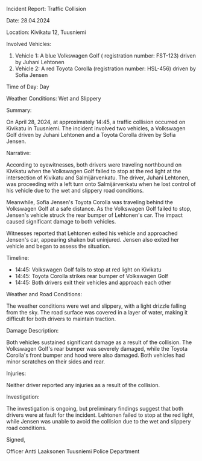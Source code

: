 Incident Report: Traffic Collision

Date: 28.04.2024

Location: Kivikatu 12, Tuusniemi

Involved Vehicles:

1. Vehicle 1: A blue Volkswagen Golf ( registration number: FST-123) driven by Juhani Lehtonen
2. Vehicle 2: A red Toyota Corolla (registration number: HSL-456) driven by Sofia Jensen

Time of Day: Day

Weather Conditions: Wet and Slippery

Summary:

On April 28, 2024, at approximately 14:45, a traffic collision occurred on Kivikatu in Tuusniemi. The incident involved two vehicles, a Volkswagen Golf driven by Juhani Lehtonen and a Toyota Corolla driven by Sofia Jensen.

Narrative:

According to eyewitnesses, both drivers were traveling northbound on Kivikatu when the Volkswagen Golf failed to stop at the red light at the intersection of Kivikatu and Salmijärvenkatu. The driver, Juhani Lehtonen, was proceeding with a left turn onto Salmijärvenkatu when he lost control of his vehicle due to the wet and slippery road conditions.

Meanwhile, Sofia Jensen's Toyota Corolla was traveling behind the Volkswagen Golf at a safe distance. As the Volkswagen Golf failed to stop, Jensen's vehicle struck the rear bumper of Lehtonen's car. The impact caused significant damage to both vehicles.

Witnesses reported that Lehtonen exited his vehicle and approached Jensen's car, appearing shaken but uninjured. Jensen also exited her vehicle and began to assess the situation.

Timeline:

* 14:45: Volkswagen Golf fails to stop at red light on Kivikatu
* 14:45: Toyota Corolla strikes rear bumper of Volkswagen Golf
* 14:45: Both drivers exit their vehicles and approach each other

Weather and Road Conditions:

The weather conditions were wet and slippery, with a light drizzle falling from the sky. The road surface was covered in a layer of water, making it difficult for both drivers to maintain traction.

Damage Description:

Both vehicles sustained significant damage as a result of the collision. The Volkswagen Golf's rear bumper was severely damaged, while the Toyota Corolla's front bumper and hood were also damaged. Both vehicles had minor scratches on their sides and rear.

Injuries:

Neither driver reported any injuries as a result of the collision.

Investigation:

The investigation is ongoing, but preliminary findings suggest that both drivers were at fault for the incident. Lehtonen failed to stop at the red light, while Jensen was unable to avoid the collision due to the wet and slippery road conditions.

Signed,

Officer Antti Laaksonen
Tuusniemi Police Department